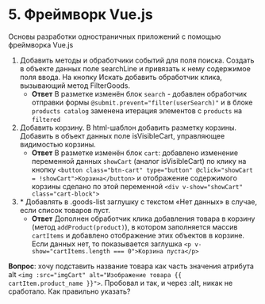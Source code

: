 # 5. Фреймворк Vue.js

Основы разработки одностраничных приложений с помощью фреймворка Vue.js

1. Добавить методы и обработчики событий для поля поиска. Создать в объекте данных поле
searchLine и привязать к нему содержимое поля ввода. На кнопку Искать добавить
обработчик клика, вызывающий метод FilterGoods.
   * **Ответ** В разметке изменён блок `search` - добавлен обработчик отправки формы `@submit.prevent="filter(userSearch)"` и 
   в блоке `products catalog` заменена итерация элементов с `products` на `filtered`
2. Добавить корзину. В html-шаблон добавить разметку корзины. Добавить в объект данных поле
isVisibleCart, управляющее видимостью корзины.
   * **Ответ** В разметке изменён блок `cart`: добавлено изменение переменной данных `showCart` (аналог isVisibleCart) 
   по клику на кнопку `<button class="btn-cart" type="button" @click="showCart = !showCart">Корзина</button>` и отображение 
   содержимого корзины сделано по этой переменной `<div v-show="showCart" class="cart-block">`
3. \* Добавлять в .goods-list заглушку с текстом «Нет данных» в случае, если список товаров
пуст.
   * **Ответ** Дополнен обработчик клика добавления товара в корзину (метод `addProduct(product)`), в котором заполняется массив `cartItems` и 
   добавлено отображение этих объектов в корзине. Если данных нет, то показывается заглушка `<p v-show="cartItems.length === 0">Корзина пуста</p>`
   
   
**Вопрос**: хочу подставить название товара как часть значения атрибута alt `<img :src="imgCart" alt="Изображение товара {{ cartItem.product_name }}">`. Пробовал и так, и через :alt, никак не сработало. Как правильно указать?
